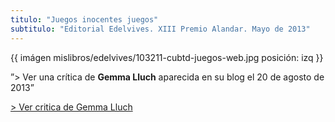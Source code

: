 ```yaml
---
titulo: "Juegos inocentes juegos"
subtitulo: "Editorial Edelvives. XIII Premio Alandar. Mayo de 2013"
---
```

{{ imágen mislibros/edelvives/103211-cubtd-juegos-web.jpg posición: izq }}

”> Ver una crítica de **Gemma Lluch** aparecida en su blog el 20 de agosto de
2013”

[> Ver critica de Gemma
Lluch](http://ricardogomez.com/paraleer/jij-gemmalluch)

